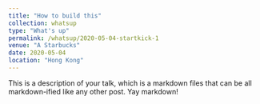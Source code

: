 ```yaml
---
title: "How to build this"
collection: whatsup
type: "What's up"
permalink: /whatsup/2020-05-04-startkick-1
venue: "A Starbucks"
date: 2020-05-04
location: "Hong Kong"
---
```


This is a description of your talk, which is a markdown files that can be all markdown-ified like any other post. Yay markdown!
